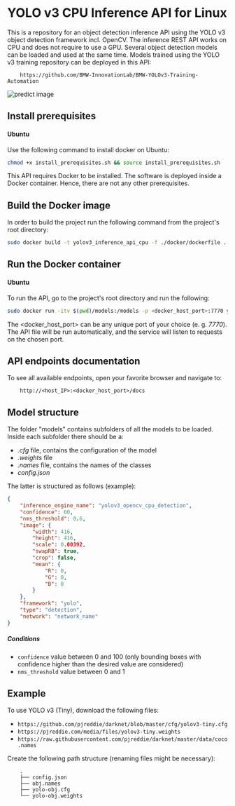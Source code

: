 # YOLO v3 CPU Inference API for Linux
This is a repository for an object detection inference API using the YOLO v3 object detection framework incl. OpenCV.
The inference REST API works on CPU and does not require to use a GPU.
Several object detection models can be loaded and used at the same time.
Models trained using the YOLO v3 training repository can be deployed in this API:
```
    https://github.com/BMW-InnovationLab/BMW-YOLOv3-Training-Automation
```
![predict image](./docs/4.gif)

## Install prerequisites
#### Ubuntu
Use the following command to install docker on Ubuntu:
```sh
chmod +x install_prerequisites.sh && source install_prerequisites.sh
```
This API requires Docker to be installed. The software is deployed inside a Docker container.
Hence, there are not any other prerequisites.

## Build the Docker image
In order to build the project run the following command from the project's root directory:
```sh
sudo docker build -t yolov3_inference_api_cpu -f ./docker/dockerfile .
```

## Run the Docker container
#### Ubuntu
To run the API, go to the project's root directory and run the following:
```sh
sudo docker run -itv $(pwd)/models:/models -p <docker_host_port>:7770 yolov3_inference_api_cpu
```
The <docker_host_port> can be any unique port of your choice (e. g. _7770_).
The API file will be run automatically, and the service will listen to requests on the chosen port.

## API endpoints documentation
To see all available endpoints, open your favorite browser and navigate to:
```
    http://<host_IP>:<docker_host_port>/docs
```

## Model structure
The folder "models" contains subfolders of all the models to be loaded.
Inside each subfolder there should be a:
- _.cfg_ file, contains the configuration of the model
- _.weights_ file
- _.names_ file, contains the names of the classes
- _config.json_

The latter is structured as follows (example):
```json
{
    "inference_engine_name": "yolov3_opencv_cpu_detection",
    "confidence": 60,
    "nms_threshold": 0.6,
    "image": {
        "width": 416,
        "height": 416,
        "scale": 0.00392,
        "swapRB": true,
        "crop": false,
        "mean": {
            "R": 0,
            "G": 0,
            "B": 0
        }
    },
    "framework": "yolo",
    "type": "detection",
    "network": "network_name"
}
```
##### Conditions
  - `confidence` value between 0 and 100 (only bounding boxes with confidence higher than the desired value are considered)
  - `nms_threshold` value between 0 and 1

## Example
To use YOLO v3 (Tiny), download the following files:
  - `https://github.com/pjreddie/darknet/blob/master/cfg/yolov3-tiny.cfg`
  - `https://pjreddie.com/media/files/yolov3-tiny.weights`
  - `https://raw.githubusercontent.com/pjreddie/darknet/master/data/coco.names`

Create the following path structure (renaming files might be necessary):
```
    .
    ├── config.json
    ├── obj.names
    ├── yolo-obj.cfg
    └── yolo-obj.weights
```